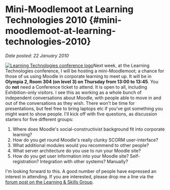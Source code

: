 # Mini-Moodlemoot at Learning Technologies 2010 {#mini-moodlemoot-at-learning-technologies-2010}

_Date posted: 22 January 2010_

[![Learning Technologies conference logo](./assets/lt_conf_logo.giff.gif "Learning Technologies conference logo")](http://www.learningtechnologies.co.uk/conference/)Next week, at the Learning Technologies conference, I will be hosting a mini-Moodlemoot; a chance for those of us using Moodle in corporate learning to meet up. It will be in **Olympia 2, Room 304 (on level 3) on Thursday from 13:00 to 13:45**. You do **not** need a Conference ticket to attend. It is open to all, including Exhibition-only visitors. I see this as working as a whole bunch of independent conversations about Moodle, with people able to move in and out of the conversations as they wish. There won't be time for presentations, but feel free to bring laptops etc if you've got something you might want to show people. I'll kick off with five questions, as discussion starters for five different groups:

1.  Where does Moodle's social-constructivist background fit into corporate learning?
2.  How do you get round Moodle's really clunky SCORM user-interface?
3.  What additional modules would you recommend to other people?
4.  What server architecture do you use to run your Moodle site?
5.  How do you get user information into your Moodle site? Self-registration? Integration with other systems? Manually?

I'm looking forward to this. A good number of people have expressed an interest in attending. If you are interested, please drop me a line via the [forum post on the Learning & Skills Group](http://learningandskillsgroup.ning.com/forum/topics/lt-conference-2010).